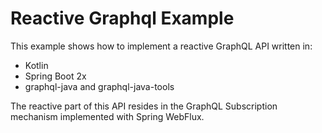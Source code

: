 # Reactive Graphql Example

This example shows how to implement a reactive GraphQL API written in:
* Kotlin
* Spring Boot 2x
* graphql-java and graphql-java-tools

The reactive part of this API resides in the GraphQL Subscription mechanism implemented with Spring WebFlux.


